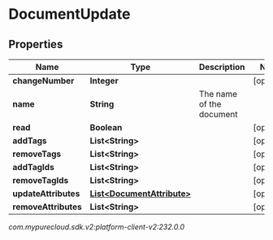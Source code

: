 # DocumentUpdate


## Properties

| Name | Type | Description | Notes |
| ------------ | ------------- | ------------- | ------------- |
| **changeNumber** | **Integer** |  |  [optional] |
| **name** | **String** | The name of the document |  |
| **read** | **Boolean** |  |  [optional] |
| **addTags** | **List&lt;String&gt;** |  |  [optional] |
| **removeTags** | **List&lt;String&gt;** |  |  [optional] |
| **addTagIds** | **List&lt;String&gt;** |  |  [optional] |
| **removeTagIds** | **List&lt;String&gt;** |  |  [optional] |
| **updateAttributes** | [**List&lt;DocumentAttribute&gt;**](DocumentAttribute) |  |  [optional] |
| **removeAttributes** | **List&lt;String&gt;** |  |  [optional] |




_com.mypurecloud.sdk.v2:platform-client-v2:232.0.0_
